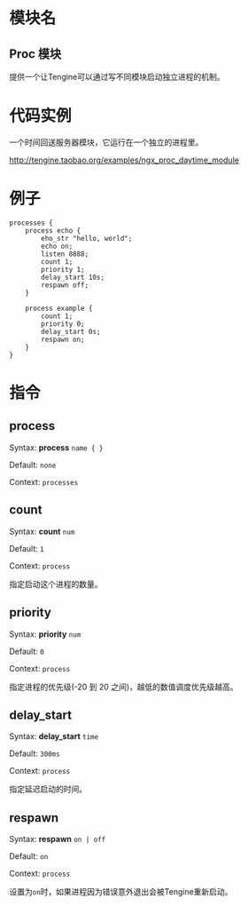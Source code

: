 # 模块名 #
## Proc 模块 ##

提供一个让Tengine可以通过写不同模块启动独立进程的机制。

# 代码实例 #

一个时间回送服务器模块，它运行在一个独立的进程里。

http://tengine.taobao.org/examples/ngx_proc_daytime_module


# 例子 #

    processes {
        process echo {
            eho_str "hello, world";
            echo on;
            listen 8888;
            count 1;
            priority 1;
            delay_start 10s;
            respawn off;
        }

        process example {
            count 1;
            priority 0;
            delay_start 0s;
            respawn on;
        }
    }


# 指令 #

## process ##

Syntax: **process** `name { }`

Default: `none`

Context: `processes`


## count ##

Syntax: **count** `num`

Default: `1`

Context: `process`

指定启动这个进程的数量。


## priority ##

Syntax: **priority** `num`

Default: `0`

Context: `process`

指定进程的优先级(-20 到 20 之间)，越低的数值调度优先级越高。


## delay\_start ##

Syntax: **delay\_start** `time`

Default: `300ms`

Context: `process`

指定延迟启动的时间。


## respawn ##

Syntax: **respawn** `on | off`

Default: `on`

Context: `process`

设置为`on`时，如果进程因为错误意外退出会被Tengine重新启动。
